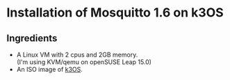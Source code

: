 # Installation of Mosquitto 1.6 on k3OS

## Ingredients
  - A Linux VM with 2 cpus and 2GB memory. \
    (I'm using KVM/qemu on openSUSE Leap 15.0)
  - An ISO image of [k3OS](https://github.com/rancher/k3os/releases/download/v0.2.1/k3os-amd64.iso).
